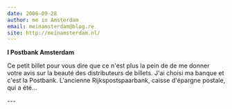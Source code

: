 ```yaml
---
date: 2006-09-28
author: me in Amsterdam
email: meinamsterdam@blog.re
site: http://meinamsterdam.nl/
---
```


<!-- TB -->
<p><strong>I Postbank Amsterdam</strong></p>
<p>Ce petit billet pour vous dire que ce n'est plus la pein de de me donner votre avis sur la beauté des distributeurs de billets. J'ai choisi ma banque et c'est la Postbank. L'ancienne Rijkspostspaarbank, caisse d'épargne postale, qui a été...</p>
---